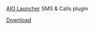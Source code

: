 [AIO Launcher](https://play.google.com/store/apps/details?id=ru.execbit.aiolauncher) SMS & Calls plugin

[Download](http://execbit.ru/aiolauncher/plugins.html)

